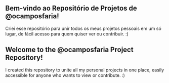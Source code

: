 ## Bem-vindo ao Repositório de Projetos de @ocamposfaria!

Criei esse repositório para unir todos os meus projetos pessoais em um só lugar, de fácil acesso para quem quiser ver ou contribuir. :)

## Welcome to the @ocamposfaria Project Repository!

I created this repository to unite all my personal projects in one place, easily accessible for anyone who wants to view or contribute. :)
